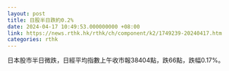 ```yaml
---
layout: post
title: 日股半日跌約0.2%
date: 2024-04-17 10:49:53.000000000 +08:00
link: https://news.rthk.hk/rthk/ch/component/k2/1749239-20240417.htm
categories: rthk
---
```


日本股市半日微跌，日經平均指數上午收市報38404點，跌66點，跌幅0.17%。
